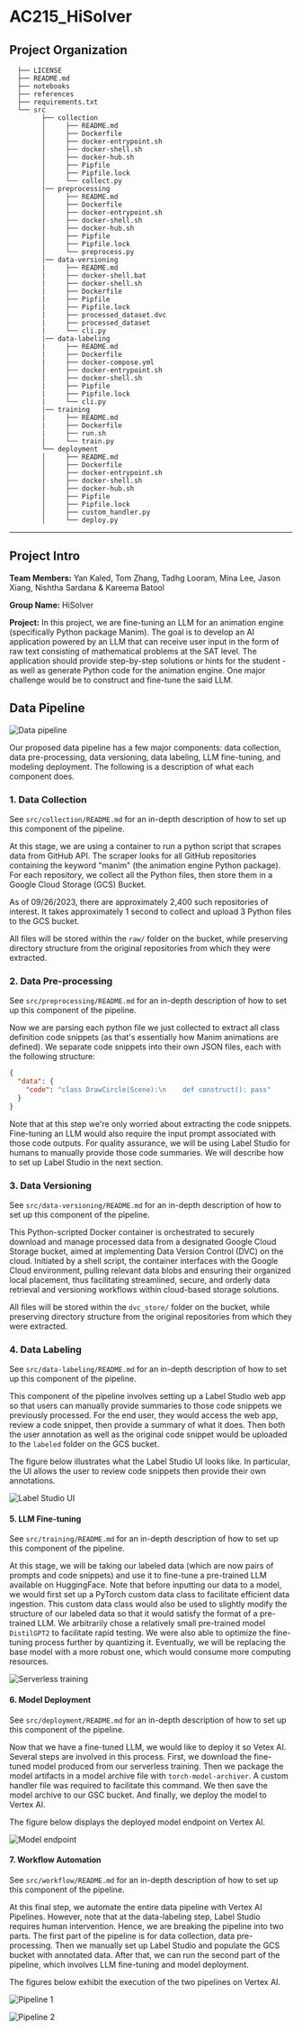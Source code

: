 # AC215_HiSolver

## Project Organization

      ├── LICENSE
      ├── README.md
      ├── notebooks
      ├── references
      ├── requirements.txt
      └── src
            ├── collection
            │     ├── README.md
            │     ├── Dockerfile
            │     ├── docker-entrypoint.sh
            │     ├── docker-shell.sh
            │     ├── docker-hub.sh
            │     ├── Pipfile
            │     ├── Pipfile.lock
            │     └── collect.py
            |── preprocessing
            │     ├── README.md
            │     ├── Dockerfile
            │     ├── docker-entrypoint.sh
            │     ├── docker-shell.sh
            │     ├── docker-hub.sh
            │     ├── Pipfile
            │     ├── Pipfile.lock
            │     └── preprocess.py
            |── data-versioning
            |     ├── README.md
            |     ├── docker-shell.bat
            |     ├── docker-shell.sh
            |     ├── Dockerfile
            |     ├── Pipfile
            |     ├── Pipfile.lock
            |     ├── processed_dataset.dvc
            |     ├── processed_dataset
            |     └── cli.py
            |── data-labeling
            |     ├── README.md
            |     ├── Dockerfile
            |     ├── docker-compose.yml
            │     ├── docker-entrypoint.sh
            │     ├── docker-shell.sh
            |     ├── Pipfile
            |     ├── Pipfile.lock
            |     └── cli.py
            |── training
            |     ├── README.md
            |     ├── Dockerfile
            |     ├── run.sh
            |     └── train.py
            └── deployment
            │     ├── README.md
            │     ├── Dockerfile
            │     ├── docker-entrypoint.sh
            │     ├── docker-shell.sh
            │     ├── docker-hub.sh
            │     ├── Pipfile
            │     ├── Pipfile.lock
            │     ├── custom_handler.py
            │     └── deploy.py

---

## Project Intro

**Team Members:**
Yan Kaled, Tom Zhang, Tadhg Looram, Mina Lee, Jason Xiang, Nishtha Sardana & Kareema Batool

**Group Name:**
HiSolver

**Project:**
In this project, we are fine-tuning an LLM for an animation engine (specifically Python package Manim). The goal is to develop an AI application powered by an LLM that can receive user input in the form of raw text consisting of mathematical problems at the SAT level. The application should provide step-by-step solutions or hints for the student - as well as generate Python code for the animation engine. One major challenge would be to construct and fine-tune the said LLM.

## Data Pipeline

![Data pipeline](./assets/images/data-pipeline.png)

Our proposed data pipeline has a few major components: data collection, data pre-processing, data versioning, data labeling, LLM fine-tuning, and modeling deployment. The following is a description of what each component does.

### 1. Data Collection

See `src/collection/README.md` for an in-depth description of how to set up this component of the pipeline.

At this stage, we are using a container to run a python script that scrapes data from GitHub API. The scraper looks for all GitHub repositories containing the keyword "manim" (the animation engine Python package). For each repository, we collect all the Python files, then store them in a Google Cloud Storage (GCS) Bucket.

As of 09/26/2023, there are approximately 2,400 such repositories of interest. It takes approximately 1 second to collect and upload 3 Python files to the GCS bucket.

All files will be stored within the `raw/` folder on the bucket, while preserving directory structure from the original repositories from which they were extracted.

### 2. Data Pre-processing

See `src/preprocessing/README.md` for an in-depth description of how to set up this component of the pipeline.

Now we are parsing each python file we just collected to extract all class definition code snippets (as that's essentially how Manim animations are defined). We separate code snippets into their own JSON files, each with the following structure:

```json
{
  "data": {
    "code": "class DrawCircle(Scene):\n    def construct(): pass"
  }
}
```

Note that at this step we're only worried about extracting the code snippets. Fine-tuning an LLM would also require the input prompt associated with those code outputs. For quality assurance, we will be using Label Studio for humans to manually provide those code summaries. We will describe how to set up Label Studio in the next section.

### 3. Data Versioning

See `src/data-versioning/README.md` for an in-depth description of how to set up this component of the pipeline.

This Python-scripted Docker container is orchestrated to securely download and manage processed data from a designated Google Cloud Storage bucket, aimed at implementing Data Version Control (DVC) on the cloud. Initiated by a shell script, the container interfaces with the Google Cloud environment, pulling relevant data blobs and ensuring their organized local placement, thus facilitating streamlined, secure, and orderly data retrieval and versioning workflows within cloud-based storage solutions.

All files will be stored within the `dvc_store/` folder on the bucket, while preserving directory structure from the original repositories from which they were extracted.

### 4. Data Labeling

See `src/data-labeling/README.md` for an in-depth description of how to set up this component of the pipeline.

This component of the pipeline involves setting up a Label Studio web app so that users can manually provide summaries to those code snippets we previously processed. For the end user, they would access the web app, review a code snippet, then provide a summary of what it does. Then both the user annotation as well as the original code snippet would be uploaded to the `labeled` folder on the GCS bucket.

The figure below illustrates what the Label Studio UI looks like. In particular, the UI allows the user to review code snippets then provide their own annotations.

![Label Studio UI](./assets/images/label-studio.png)

#### 5. LLM Fine-tuning

See `src/training/README.md` for an in-depth description of how to set up this component of the pipeline.

At this stage, we will be taking our labeled data (which are now pairs of prompts and code snippets) and use it to fine-tune a pre-trained LLM available on HuggingFace. Note that before inputting our data to a model, we would first set up a PyTorch custom data class to facilitate efficient data ingestion. This custom data class would also be used to slightly modify the structure of our labeled data so that it would satisfy the format of a pre-trained LLM. We arbitrarily chose a relatively small pre-trained model `DistilGPT2` to facilitate rapid testing. We were also able to optimize the fine-tuning process further by quantizing it. Eventually, we will be replacing the base model with a more robust one, which would consume more computing resources.

![Serverless training](./assets/images/serverless-training.png)

#### 6. Model Deployment

See `src/deployment/README.md` for an in-depth description of how to set up this component of the pipeline.

Now that we have a fine-tuned LLM, we would like to deploy it so Vetex AI. Several steps are involved in this process. First, we download the fine-tuned model produced from our serverless training. Then we package the model artifacts in a model archive file with `torch-model-archiver`. A custom handler file was required to facilitate this command. We then save the model archive to our GSC bucket. And finally, we deploy the model to Vertex AI.

The figure below displays the deployed model endpoint on Vertex AI.

![Model endpoint](./assets/images/model-endpoint.png)

#### 7. Workflow Automation

See `src/workflow/README.md` for an in-depth description of how to set up this component of the pipeline.

At this final step, we automate the entire data pipeline with Vertex AI Pipelines. However, note that at the data-labeling step, Label Studio requires human intervention. Hence, we are breaking the pipeline into two parts. The first part of the pipeline is for data collection, data pre-processing. Then we manually set up Label Studio and populate the GCS bucket with annotated data. After that, we can run the second part of the pipeline, which involves LLM fine-tuning and model deployment.

The figures below exhibit the execution of the two pipelines on Vertex AI.

![Pipeline 1](./assets/images/pipeline1.png)

![Pipeline 2](./assets/images/pipeline2.png)
